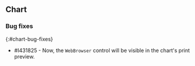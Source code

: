 ## Chart

### Bug fixes
{:#chart-bug-fixes}

* \#I431825 - Now, the `WebBrowser` control will be visible in the chart's print preview.
